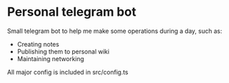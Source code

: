 # Personal telegram bot

Small telegram bot to help me make some operations during a day, such as:
- Creating notes
- Publishing them to personal wiki
- Maintaining networking

All major config is included in src/config.ts